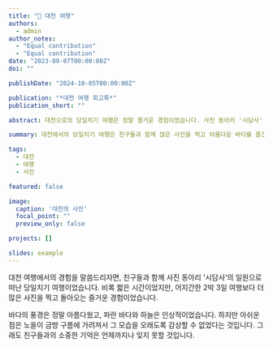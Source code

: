 ```yaml
---
title: "🚢 대천 여행"
authors:
  - admin
author_notes:
  - "Equal contribution"
  - "Equal contribution"
date: "2023-09-07T00:00:00Z"
doi: ""

publishDate: "2024-10-05T00:00:00Z"

publication: "*대천 여행 회고록*"
publication_short: ""

abstract: 대천으로의 당일치기 여행은 정말 즐거운 경험이었습니다. 사진 동아리 '시담사' 친구들과 함께 바다를 찾아 떠났고, 짧은 시간이었지만 어지간한 2박 3일 여행보다 더 많은 사진을 찍고 돌아왔습니다. 바다의 풍경은 너무나 아름다웠지만, 노을이 금방 구름에 가려져 아쉬움이 남았습니다.

summary: 대천에서의 당일치기 여행은 친구들과 함께 많은 사진을 찍고 아름다운 바다를 즐긴 기억이 남았습니다.

tags:
  - 대천
  - 여행
  - 사진

featured: false

image:
  caption: '대천의 사진'
  focal_point: ""
  preview_only: false

projects: []

slides: example
---
```



대천 여행에서의 경험을 말씀드리자면, 친구들과 함께 사진 동아리 '시담사'의 일원으로 떠난 당일치기 여행이었습니다. 비록 짧은 시간이었지만, 어지간한 2박 3일 여행보다 더 많은 사진을 찍고 돌아오는 즐거운 경험이었습니다.

바다의 풍경은 정말 아름다웠고, 파란 바다와 하늘은 인상적이었습니다. 하지만 아쉬운 점은 노을이 금방 구름에 가려져서 그 모습을 오래도록 감상할 수 없었다는 것입니다. 그래도 친구들과의 소중한 기억은 언제까지나 잊지 못할 것입니다.
